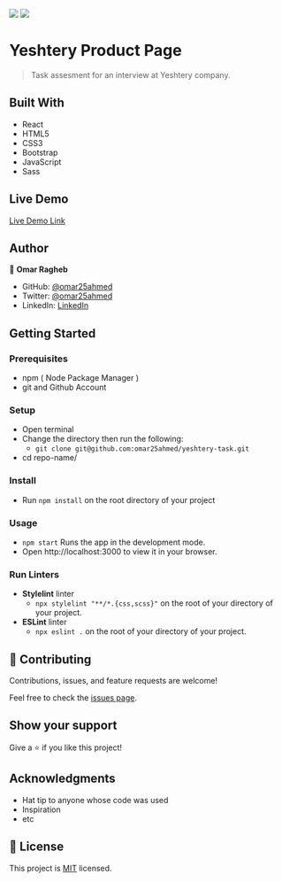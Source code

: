 ![](https://img.shields.io/badge/Microverse-blueviolet)
![](https://wakatime.com/badge/user/be79098d-c59e-407c-8952-0f274bb9e265/project/bc110a0e-2231-45c1-b7b1-7ab0abcacaf0.svg)

# Yeshtery Product Page

> Task assesment for an interview at Yeshtery company.

## Built With

- React
- HTML5
- CSS3
- Bootstrap
- JavaScript
- Sass

## Live Demo

[Live Demo Link](https://omar25ahmed.github.io/yeshtery-task/)


## Author


👤 **Omar Ragheb**

- GitHub: [@omar25ahmed](https://github.com/omar25ahmed)
- Twitter: [@omar25ahmed](https://twitter.com/omar25ahmed)
- LinkedIn: [LinkedIn](https://www.linkedin.com/in/omar-ragheb-65434a202/)

## Getting Started

### Prerequisites

  - npm ( Node Package Manager )
  - git and Github Account

### Setup

  - Open terminal
  - Change the directory then run the following:
    - `git clone git@github.com:omar25ahmed/yeshtery-task.git`
  - cd repo-name/

### Install

  - Run  `npm install` on the root directory of your project

### Usage

  - `npm start` Runs the app in the development mode.
  - Open http://localhost:3000 to view it in your browser.

### Run Linters

  - **Stylelint** linter
    - `npx stylelint "**/*.{css,scss}"` on the root of your directory of your project.
  - **ESLint** linter
    - `npx eslint .` on the root of your directory of your project.


## 🤝 Contributing

Contributions, issues, and feature requests are welcome!

Feel free to check the [issues page](../../issues/).

## Show your support

Give a ⭐️ if you like this project!

## Acknowledgments

- Hat tip to anyone whose code was used
- Inspiration
- etc

## 📝 License

This project is [MIT](./LICENSE) licensed.
